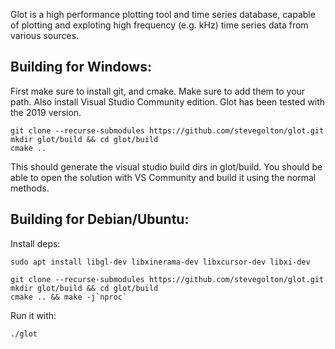 Glot is a high performance plotting tool and time series database, capable of plotting and exploting high frequency (e.g. kHz) time series data from various sources.

## Building for Windows:

First make sure to install git, and cmake. Make sure to add them to your path.
Also install Visual Studio Community edition. Glot has been tested with the 2019 version.

```
git clone --recurse-submodules https://github.com/stevegolton/glot.git
mkdir glot/build && cd glot/build
cmake ..
```

This should generate the visual studio build dirs in glot/build. You should be able to open the solution with VS Community and build it using the normal methods.

## Building for Debian/Ubuntu:
Install deps:

```
sudo apt install libgl-dev libxinerama-dev libxcursor-dev libxi-dev
```

```
git clone --recurse-submodules https://github.com/stevegolton/glot.git
mkdir glot/build && cd glot/build
cmake .. && make -j`nproc`
```

Run it with:
```
./glot
```
